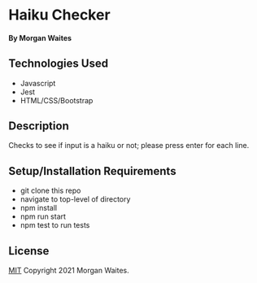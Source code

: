 # Haiku Checker

#### By Morgan Waites

## Technologies Used

* Javascript
* Jest
* HTML/CSS/Bootstrap

## Description

Checks to see if input is a haiku or not; please press enter for each line.

## Setup/Installation Requirements

* git clone this repo
* navigate to top-level of directory
* npm install
* npm run start
* npm test to run tests

## License
[MIT](https://opensource.org/licenses/MIT) Copyright 2021 Morgan Waites.